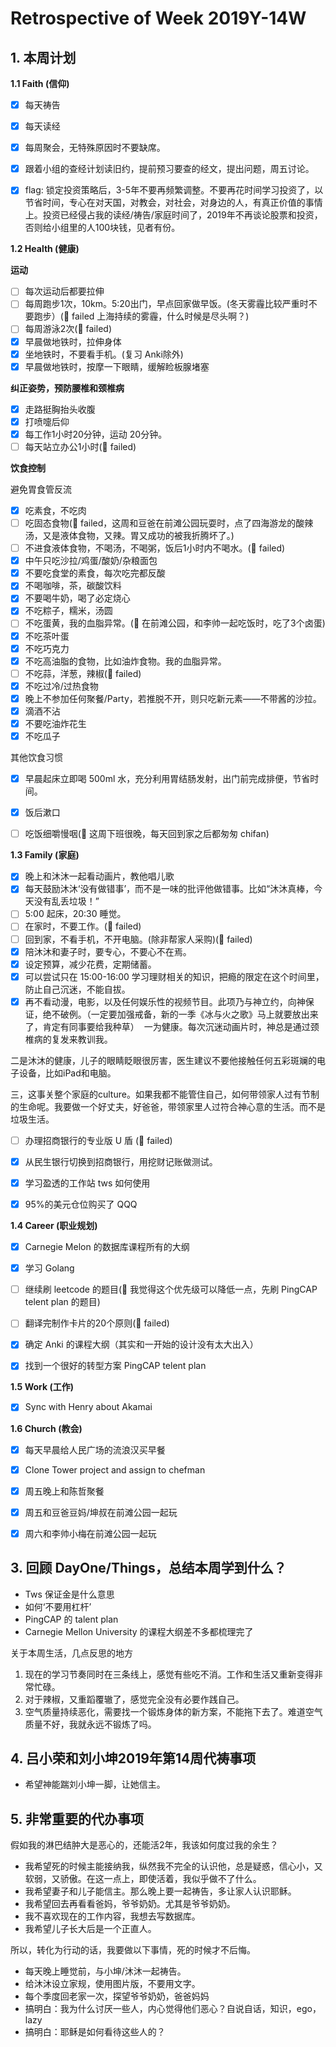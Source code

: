 # Retrospective of Week 2019Y-14W

## 1. 本周计划

**1.1 Faith (信仰)**

- [x] 每天祷告
- [x] 每天读经
- [x] 每周聚会，无特殊原因时不要缺席。
- [x] 跟着小组的查经计划读旧约，提前预习要查的经文，提出问题，周五讨论。
- [x] flag: 锁定投资策略后，3-5年不要再频繁调整。不要再花时间学习投资了，以节省时间，专心在对天国，对教会，对社会，对身边的人，有真正价值的事情上。投资已经侵占我的读经/祷告/家庭时间了，2019年不再谈论股票和投资，否则给小组里的人100块钱，见者有份。


**1.2 Health (健康)**

**运动**

- [ ] 每次运动后都要拉伸
- [ ] 每周跑步1次，10km。5:20出门，早点回家做早饭。(冬天雾霾比较严重时不要跑步）(🔴 failed 上海持续的雾霾，什么时候是尽头啊？)
- [ ] 每周游泳2次(🔴 failed)
- [x] 早晨做地铁时，拉伸身体
- [x] 坐地铁时，不要看手机。(复习 Anki除外)
- [x] 早晨做地铁时，按摩一下眼睛，缓解睑板腺堵塞

**纠正姿势，预防腰椎和颈椎病**

- [x] 走路挺胸抬头收腹
- [x] 打喷嚏后仰
- [x] 每工作1小时20分钟，运动 20分钟。
- [ ] 每天站立办公1小时(🔴 failed)

**饮食控制**

避免胃食管反流

- [x] 吃素食，不吃肉
- [ ] 吃固态食物(🔴 failed，这周和豆爸在前滩公园玩耍时，点了四海游龙的酸辣汤，又是液体食物，又辣。胃又成功的被我折腾坏了。)
- [ ] 不进食液体食物，不喝汤，不喝粥，饭后1小时内不喝水。(🔴 failed)
- [x] 中午只吃沙拉/鸡蛋/酸奶/杂粮面包
- [x] 不要吃食堂的素食，每次吃完都反酸
- [x] 不喝咖啡，茶，碳酸饮料
- [x] 不要喝牛奶，喝了必定烧心
- [x] 不吃粽子，糯米，汤圆
- [ ] 不吃蛋黄，我的血脂异常。(🔴 在前滩公园，和李帅一起吃饭时，吃了3个卤蛋)
- [x] 不吃茶叶蛋
- [x] 不吃巧克力
- [x] 不吃高油脂的食物，比如油炸食物。我的血脂异常。
- [ ] 不吃蒜，洋葱，辣椒(🔴 failed)
- [x] 不吃过冷/过热食物
- [x] 晚上不参加任何聚餐/Party，若推脱不开，则只吃新元素——不带酱的沙拉。
- [x] 滴酒不沾
- [x] 不要吃油炸花生
- [x] 不吃瓜子

‌其他饮食习惯

- [x] 早晨起床立即喝 500ml 水，充分利用胃结肠发射，出门前完成排便，节省时间。
- [x] 饭后漱口
- [ ] 吃饭细嚼慢咽(🔴 这周下班很晚，每天回到家之后都匆匆 chifan)


**1.3 Family (家庭)**

- [x] 晚上和沐沐一起看动画片，教他唱儿歌
- [x] 每天鼓励沐沐‘没有做错事’，而不是一味的批评他做错事。比如“沐沐真棒，今天没有乱丢垃圾！”
- [ ] 5:00 起床，20:30 睡觉。
- [ ] 在家时，不要工作。(🔴 failed)
- [ ] 回到家，不看手机，不开电脑。(除非帮家人采购)(🔴 failed)
- [x] 陪沐沐和妻子时，要专心，不要心不在焉。
- [x] 设定预算，减少花费，定期储蓄。
- [x] 可以尝试只在 15:00-16:00 学习理财相关的知识，把瘾的限定在这个时间里，防止自己沉迷，不能自拔。
- [x] 再不看动漫，电影，以及任何娱乐性的视频节目。此项乃与神立约，向神保证，绝不破例。（一定要加强戒备，新的一季《冰与火之歌》马上就要放出来了，肯定有同事要给我种草） 
一为健康。每次沉迷动画片时，神总是通过颈椎病的复发来教训我。

二是沐沐的健康，儿子的眼睛眨眼很厉害，医生建议不要他接触任何五彩斑斓的电子设备，比如iPad和电脑。

三，这事关整个家庭的culture。如果我都不能管住自己，如何带领家人过有节制的生命呢。我要做一个好丈夫，好爸爸，带领家里人过符合神心意的生活。而不是垃圾生活。

- [ ] 办理招商银行的专业版 U 盾 (🔴 failed)
- [x] 从民生银行切换到招商银行，用挖财记账做测试。
- [x] 学习盈透的工作站 tws 如何使用
- [x] 95%的美元仓位购买了 QQQ


**1.4 Career (职业规划)**

- [x] Carnegie Melon 的数据库课程所有的大纲
- [x] 学习 Golang
- [ ] 继续刷 leetcode 的题目(🔴 我觉得这个优先级可以降低一点，先刷 PingCAP telent plan 的题目)
- [ ] 翻译完制作卡片的20个原则(🔴 failed)
- [x] 确定 Anki 的课程大纲（其实和一开始的设计没有太大出入）
- [x] 找到一个很好的转型方案 PingCAP telent plan 


**1.5 Work (工作)**

- [x] Sync with Henry about Akamai


**1.6 Church (教会)**

- [x] 每天早晨给人民广场的流浪汉买早餐
- [x] Clone Tower project and assign to chefman
- [x] 周五晚上和陈哲聚餐
- [x] 周五和豆爸豆妈/坤叔在前滩公园一起玩
- [x] 周六和李帅小梅在前滩公园一起玩


## 3. 回顾 DayOne/Things，总结本周学到什么？ 

- Tws 保证金是什么意思
- 如何‘不要用杠杆’
- PingCAP 的 talent plan
- Carnegie Mellon University 的课程大纲差不多都梳理完了

关于本周生活，几点反思的地方

1. 现在的学习节奏同时在三条线上，感觉有些吃不消。工作和生活又重新变得非常忙碌。
2. 对于辣椒，又重蹈覆辙了，感觉完全没有必要作践自己。
3. 空气质量持续恶化，需要找一个锻炼身体的新方案，不能拖下去了。难道空气质量不好，我就永远不锻炼了吗。

## 4. 吕小荣和刘小坤2019年第14周代祷事项

- 希望神能踹刘小坤一脚，让她信主。


## 5. 非常重要的代办事项

假如我的淋巴结肿大是恶心的，还能活2年，我该如何度过我的余生？

- 我希望死的时候主能接纳我，纵然我不完全的认识他，总是疑惑，信心小，又软弱，又骄傲。在这一点上，即使活着，我似乎做不了什么。
- 我希望妻子和儿子能信主。那么晚上要一起祷告，多让家人认识耶稣。
- 我希望回去再看看爸妈，爷爷奶奶。尤其是爷爷奶奶。
- 我不喜欢现在的工作内容，我想去写数据库。
- 我希望儿子长大后是一个正直人。

所以，转化为行动的话，我要做以下事情，死的时候才不后悔。

- 每天晚上睡觉前，与小坤/沐沐一起祷告。
- 给沐沐设立家规，使用图片版，不要用文字。
- 每个季度回老家一次，探望爷爷奶奶，爸爸妈妈
- 搞明白：我为什么讨厌一些人，内心觉得他们恶心？自说自话，知识，ego，lazy
- 搞明白：耶稣是如何看待这些人的？
